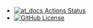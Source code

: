 + [![at_docs Actions Status](https://github.com/AndreSand/BornInApp/workflows/android-master/badge.svg)](https://github.com/atsign-foundation/at_docs/actions)
+ [![GitHub License](https://img.shields.io/badge/license-BSD3-blue.svg)](./LICENSE)
